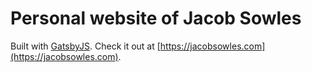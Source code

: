 # Personal website of Jacob Sowles
Built with [GatsbyJS](https://www.gatsbyjs.org). Check it out at [https://jacobsowles.com](https://jacobsowles.com).
